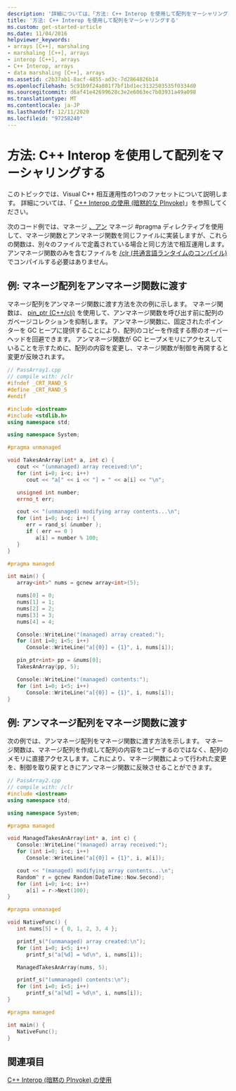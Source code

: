 ```yaml
---
description: '詳細については、「方法: C++ Interop を使用して配列をマーシャリングする」を参照してください。'
title: '方法: C++ Interop を使用して配列をマーシャリングする'
ms.custom: get-started-article
ms.date: 11/04/2016
helpviewer_keywords:
- arrays [C++], marshaling
- marshaling [C++], arrays
- interop [C++], arrays
- C++ Interop, arrays
- data marshaling [C++], arrays
ms.assetid: c2b37ab1-8acf-4855-ad3c-7d2864826b14
ms.openlocfilehash: 5c91b9f24a801f7bf1bd1ec3132503535f0334d0
ms.sourcegitcommit: d6af41e42699628c3e2e6063ec7b03931a49a098
ms.translationtype: MT
ms.contentlocale: ja-JP
ms.lasthandoff: 12/11/2020
ms.locfileid: "97258240"
---
```

# <a name="how-to-marshal-arrays-using-c-interop"></a>方法: C++ Interop を使用して配列をマーシャリングする

このトピックでは、Visual C++ 相互運用性の1つのファセットについて説明します。 詳細については、「 [C++ Interop の使用 (暗黙的な PInvoke)](../dotnet/using-cpp-interop-implicit-pinvoke.md)」を参照してください。

次のコード例では、マネージ [、アン](../preprocessor/managed-unmanaged.md) マネージ #pragma ディレクティブを使用して、マネージ関数とアンマネージ関数を同じファイルに実装しますが、これらの関数は、別々のファイルで定義されている場合と同じ方法で相互運用します。 アンマネージ関数のみを含むファイルを [/clr (共通言語ランタイムのコンパイル)](../build/reference/clr-common-language-runtime-compilation.md)でコンパイルする必要はありません。

## <a name="example-pass-managed-array-to-unmanaged-function"></a>例: マネージ配列をアンマネージ関数に渡す

マネージ配列をアンマネージ関数に渡す方法を次の例に示します。 マネージ関数は、 [pin_ptr (C++/cli)](../extensions/pin-ptr-cpp-cli.md) を使用して、アンマネージ関数を呼び出す前に配列のガベージコレクションを抑制します。 アンマネージ関数に、固定されたポインターを GC ヒープに提供することにより、配列のコピーを作成する際のオーバーヘッドを回避できます。 アンマネージ関数が GC ヒープメモリにアクセスしていることを示すために、配列の内容を変更し、マネージ関数が制御を再開すると変更が反映されます。

```cpp
// PassArray1.cpp
// compile with: /clr
#ifndef _CRT_RAND_S
#define _CRT_RAND_S
#endif

#include <iostream>
#include <stdlib.h>
using namespace std;

using namespace System;

#pragma unmanaged

void TakesAnArray(int* a, int c) {
   cout << "(unmanaged) array received:\n";
   for (int i=0; i<c; i++)
      cout << "a[" << i << "] = " << a[i] << "\n";

   unsigned int number;
   errno_t err;

   cout << "(unmanaged) modifying array contents...\n";
   for (int i=0; i<c; i++) {
      err = rand_s( &number );
      if ( err == 0 )
         a[i] = number % 100;
   }
}

#pragma managed

int main() {
   array<int>^ nums = gcnew array<int>(5);

   nums[0] = 0;
   nums[1] = 1;
   nums[2] = 2;
   nums[3] = 3;
   nums[4] = 4;

   Console::WriteLine("(managed) array created:");
   for (int i=0; i<5; i++)
      Console::WriteLine("a[{0}] = {1}", i, nums[i]);

   pin_ptr<int> pp = &nums[0];
   TakesAnArray(pp, 5);

   Console::WriteLine("(managed) contents:");
   for (int i=0; i<5; i++)
      Console::WriteLine("a[{0}] = {1}", i, nums[i]);
}
```

## <a name="example-pass-unmanaged-array-to-managed-function"></a>例: アンマネージ配列をマネージ関数に渡す

次の例では、アンマネージ配列をマネージ関数に渡す方法を示します。 マネージ関数は、マネージ配列を作成して配列の内容をコピーするのではなく、配列のメモリに直接アクセスします。これにより、マネージ関数によって行われた変更を、制御を取り戻すときにアンマネージ関数に反映させることができます。

```cpp
// PassArray2.cpp
// compile with: /clr
#include <iostream>
using namespace std;

using namespace System;

#pragma managed

void ManagedTakesAnArray(int* a, int c) {
   Console::WriteLine("(managed) array received:");
   for (int i=0; i<c; i++)
      Console::WriteLine("a[{0}] = {1}", i, a[i]);

   cout << "(managed) modifying array contents...\n";
   Random^ r = gcnew Random(DateTime::Now.Second);
   for (int i=0; i<c; i++)
      a[i] = r->Next(100);
}

#pragma unmanaged

void NativeFunc() {
   int nums[5] = { 0, 1, 2, 3, 4 };

   printf_s("(unmanaged) array created:\n");
   for (int i=0; i<5; i++)
      printf_s("a[%d] = %d\n", i, nums[i]);

   ManagedTakesAnArray(nums, 5);

   printf_s("(ummanaged) contents:\n");
   for (int i=0; i<5; i++)
      printf_s("a[%d] = %d\n", i, nums[i]);
}

#pragma managed

int main() {
   NativeFunc();
}
```

## <a name="see-also"></a>関連項目

[C++ Interop (暗黙の PInvoke) の使用](../dotnet/using-cpp-interop-implicit-pinvoke.md)
